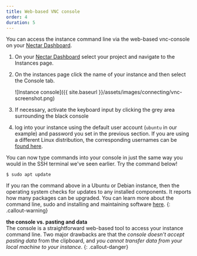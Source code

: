 ```yaml
---
title: Web-based VNC console
order: 4
duration: 5
---
```


You can access the instance command line via the web-based vnc-console on your [Nectar Dashboard](https://dashboard.rc.nectar.org.au/).

1. On your [Nectar Dashboard](https://dashboard.rc.nectar.org.au/) select your project and navigate to the Instances page.

2. On the instances page click the name of your instance and then select the Console tab.

   ![Instance console]({{ site.baseurl }}/assets/images/connecting/vnc-screenshot.png)

3. If necessary, activate the keyboard input by clicking the grey area surrounding the black console

4. log into your instance using the default user account (`ubuntu` in our example) and password you set in the previous section. If you are using a different Linux distribution, the corresponding usernames can be [found here](https://support.ehelp.edu.au/support/solutions/articles/6000106269-image-catalog#username).

You can now type commands into your console in just the same way you would in the SSH terminal we've seen earlier. Try the command below!

```
$ sudo apt update
```

If you ran the command above in a Ubuntu or Debian instance, then  the operating system checks for updates to any installed components. It reports how many packages can be upgraded. You can learn more about the command line, sudo and installing and maintaining software [here]({{sitebase.url}}/cli-101/01-overview).
{: .callout-warning}

**the console vs. pasting and data**  
The console is a straightforward web-based tool to access your instance command line. Two major drawbacks are that the *console doesn't accept pasting data* from the clipboard, and *you cannot transfer data from your local machine to your instance*.
{: .callout-danger}

